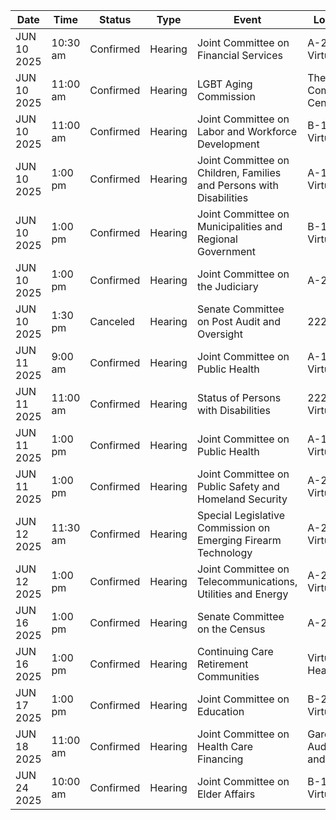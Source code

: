 | Date | Time | Status | Type | Event | Location |
|------|------|--------|------|--------|----------|
| JUN 10 2025 | 10:30 am | Confirmed | Hearing | Joint Committee on Financial Services | A-2                                                                                                  and Virtual |
| JUN 10 2025 | 11:00 am | Confirmed | Hearing | LGBT Aging Commission | The Pryde Community Center |
| JUN 10 2025 | 11:00 am | Confirmed | Hearing | Joint Committee on Labor and Workforce Development | B-1                               and Virtual |
| JUN 10 2025 | 1:00 pm | Confirmed | Hearing | Joint Committee on Children, Families and Persons with Disabilities | A-1                                                                                 and Virtual |
| JUN 10 2025 | 1:00 pm | Confirmed | Hearing | Joint Committee on Municipalities and Regional Government | B-1                               and Virtual |
| JUN 10 2025 | 1:00 pm | Confirmed | Hearing | Joint Committee on the Judiciary | A-2 |
| JUN 10 2025 | 1:30 pm | Canceled | Hearing | Senate Committee on Post Audit and Oversight | 222 |
| JUN 11 2025 | 9:00 am | Confirmed | Hearing | Joint Committee on Public Health | A-1                                                                                 and Virtual |
| JUN 11 2025 | 11:00 am | Confirmed | Hearing | Status of Persons with Disabilities | 222  and Virtual |
| JUN 11 2025 | 1:00 pm | Confirmed | Hearing | Joint Committee on Public Health | A-1                                                                                 and Virtual |
| JUN 11 2025 | 1:00 pm | Confirmed | Hearing | Joint Committee on Public Safety and Homeland Security | A-2                                                                                                  and Virtual |
| JUN 12 2025 | 11:30 am | Confirmed | Hearing | Special Legislative Commission on Emerging Firearm Technology | A-2  and Virtual |
| JUN 12 2025 | 1:00 pm | Confirmed | Hearing | Joint Committee on Telecommunications, Utilities and Energy | A-2                                                                                                  and Virtual |
| JUN 16 2025 | 1:00 pm | Confirmed | Hearing | Senate Committee on the Census | A-2 |
| JUN 16 2025 | 1:00 pm | Confirmed | Hearing | Continuing Care Retirement Communities | Virtual Hearing |
| JUN 17 2025 | 1:00 pm | Confirmed | Hearing | Joint Committee on Education | B-2            and Virtual |
| JUN 18 2025 | 11:00 am | Confirmed | Hearing | Joint Committee on Health Care Financing | Gardner Auditorium                                           and Virtual |
| JUN 24 2025 | 10:00 am | Confirmed | Hearing | Joint Committee on Elder Affairs | B-1                               and Virtual |
